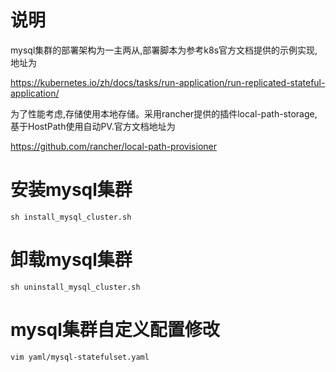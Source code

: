 # 说明
mysql集群的部署架构为一主两从,部署脚本为参考k8s官方文档提供的示例实现,地址为

https://kubernetes.io/zh/docs/tasks/run-application/run-replicated-stateful-application/

为了性能考虑,存储使用本地存储。采用rancher提供的插件local-path-storage,基于HostPath使用自动PV.官方文档地址为

https://github.com/rancher/local-path-provisioner
# 安装mysql集群
`sh install_mysql_cluster.sh`
# 卸载mysql集群
`sh uninstall_mysql_cluster.sh`
# mysql集群自定义配置修改
`vim yaml/mysql-statefulset.yaml`
